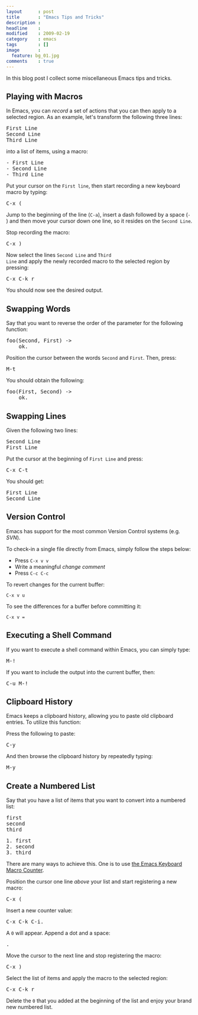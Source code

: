 ```yaml
---
layout      : post
title       : "Emacs Tips and Tricks"
description :
headline    :
modified    : 2009-02-19
category    : emacs
tags        : []
image       :
  feature: bg_01.jpg
comments    : true
---
```


In this blog post I collect some miscellaneous Emacs tips and tricks.

<h2>Playing with Macros</h2>

In Emacs, you can _record_ a set of actions that you can then apply to a selected region. As an example, let's transform the following three lines:

<pre>
First Line
Second Line
Third Line
</pre>

into a list of items, using a macro:

<pre>
- First Line
- Second Line
- Third Line
</pre>

Put your cursor on the <code>First line</code>, then start recording a new keyboard macro by typing:

<pre>C-x (</pre>

Jump to the beginning of the line (<code>C-a</code>), insert a dash followed by a space (<code>- </code>) and then move your cursor down one line, so it resides on the <code>Second Line</code>.

Stop recording the macro:

<pre>C-x )</pre>

Now select the lines <code>Second Line</code> and <code>Third Line</code> and apply the newly recorded macro to the selected region by pressing:

<pre>C-x C-k r</pre>

You should now see the desired output.

<h2>Swapping Words</h2>

Say that you want to reverse the order of the parameter for the following function:

<pre>
foo(Second, First) -&gt;
    ok.
</pre>

Position the cursor between the words <code>Second</code> and <code>First</code>. Then, press:

<pre>M-t</pre>

You should obtain the following:

<pre>
foo(First, Second) -&gt;
    ok.
</pre>

<h2>Swapping Lines</h2>

Given the following two lines:

<pre>
Second Line
First Line
</pre>

Put the cursor at the beginning of <code>First Line</code> and press:

<pre>C-x C-t</pre>

You should get:

<pre>
First Line
Second Line
</pre>

<h2>Version Control</h2>

Emacs has support for the most common Version Control systems (e.g. _SVN_).

To check-in a single file directly from Emacs, simply follow the steps below:

* Press <code>C-x v v</code>
* Write a meaningful _change comment_
* Press <code>C-c C-c</code>

To revert changes for the current buffer:

<code>C-x v u</code>

To see the differences for a buffer before committing it:

<code>C-x v =</code>

<h2>Executing a Shell Command</h2>

If you want to execute a shell command within Emacs, you can simply type:

<pre>M-!</pre>

If you want to include the output into the current buffer, then:

<pre>C-u M-!</pre>

<h2>Clipboard History</h2>

Emacs keeps a clipboard history, allowing you to paste old clipboard entries. To utilize this function:

Press the following to paste:

<pre>C-y</pre>

And then browse the clipboard history by repeatedly typing:

<pre>M-y</pre>

<h2>Create a Numbered List</h2>

Say that you have a list of items that you want to convert into a numbered list:

<pre>
first
second
third
</pre>

<pre>
1. first
2. second
3. third
</pre>

There are many ways to achieve this. One is to use <a
href="http://www.gnu.org/software/emacs/manual/html_node/emacs/Keyboard-Macro-Counter.html#Keyboard-Macro-Counter"
target="_blank">the Emacs Keyboard Macro Counter</a>.

Position the cursor one line _above_ your list and start registering a new macro:

<pre>C-x (</pre>

Insert a new counter value:

<pre>C-x C-k C-i.</pre>

A <code>0</code> will appear. Append a dot and a space:

<pre>. </pre>

Move the cursor to the next line and stop registering the macro:

<pre>C-x )</pre>

Select the list of items and apply the macro to the selected region:

<pre>C-x C-k r</pre>

Delete the <code>0</code> that you added at the beginning of the list and enjoy your brand new numbered list.
